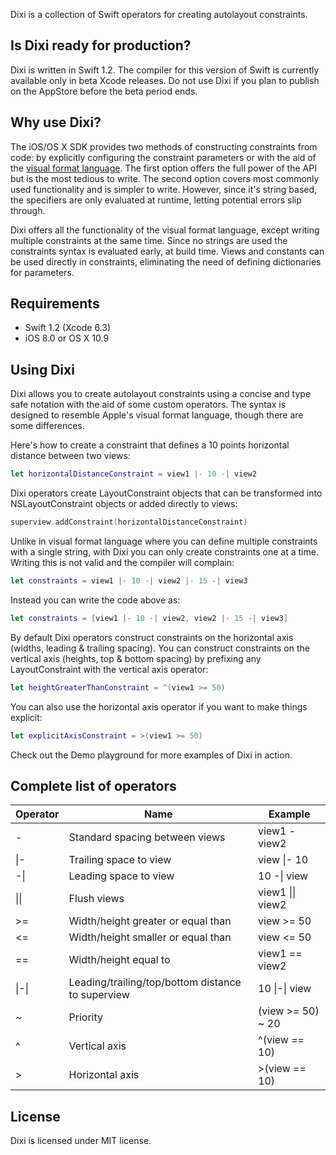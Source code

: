 Dixi is a collection of Swift operators for creating autolayout constraints.

## Is Dixi ready for production?
Dixi is written in Swift 1.2. The compiler for this version of Swift is currently available only in beta Xcode releases. Do not use Dixi if you plan to publish on the AppStore before the beta period ends.

## Why use Dixi?
The iOS/OS X SDK provides two methods of constructing constraints from code: by explicitly configuring the constraint parameters or with the aid of the [visual format language](https://developer.apple.com/library/ios/documentation/UserExperience/Conceptual/AutolayoutPG/VisualFormatLanguage/VisualFormatLanguage.html). The first option offers the full power of the API but is the most tedious to write. The second option covers most commonly used functionality and is simpler to write. However, since it's string based, the specifiers are only evaluated at runtime, letting potential errors slip through.

Dixi offers all the functionality of the visual format language, except writing multiple constraints at the same time. Since no strings are used the constraints syntax is evaluated early, at build time. Views and constants can be used directly in constraints, eliminating the need of defining dictionaries for parameters.

## Requirements
- Swift 1.2 (Xcode 6.3)
- iOS 8.0 or OS X 10.9

## Using Dixi
Dixi allows you to create autolayout constraints using a concise and type safe notation with the aid of some custom operators. The syntax is designed to resemble Apple's visual format language, though there are some differences.

Here's how to create a constraint that defines a 10 points horizontal distance between two views:
```swift
let horizontalDistanceConstraint = view1 |- 10 -| view2
```

Dixi operators create LayoutConstraint objects that can be transformed into NSLayoutConstraint objects or added directly to views:
```swift
superview.addConstraint(horizontalDistanceConstraint)
```

Unlike in visual format language where you can define multiple constraints with a single string, with Dixi you can only create constraints one at a time. Writing this is not valid and the compiler will complain:
```swift
let constraints = view1 |- 10 -| view2 |- 15 -| view3
```
Instead you can write the code above as:
``` swift
let constraints = [view1 |- 10 -| view2, view2 |- 15 -| view3]
```

By default Dixi operators construct constraints on the horizontal axis (widths, leading & trailing spacing). You can construct constraints on the vertical axis (heights, top & bottom spacing) by prefixing any LayoutConstraint with the vertical axis operator:
```swift
let heightGreaterThanConstraint = ^(view1 >= 50)
```

You can also use the horizontal axis operator if you want to make things explicit:
```swift
let explicitAxisConstraint = >(view1 >= 50)
```

Check out the Demo playground for more examples of Dixi in action.

## Complete list of operators
Operator|Name|Example
--------|----|------
-       |Standard spacing between views|view1 - view2
\|-     |Trailing space to view|view \|- 10
-\|     |Leading space to view|10 -\| view
\|\|    |Flush views|view1 \|\| view2
>=      |Width/height greater or equal than|view >= 50
<=      |Width/height smaller or equal than|view <= 50
==      |Width/height equal to|view1 == view2
\|-\|   |Leading/trailing/top/bottom distance to superview|10 \|-\| view
~       |Priority|(view >= 50) ~ 20
^       |Vertical axis|^(view == 10)
>       |Horizontal axis|>(view == 10)

## License
Dixi is licensed under MIT license.
